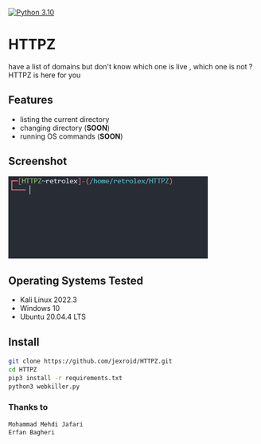 [![Python 3.10](https://img.shields.io/badge/Python-3.10-yellow.svg)](http://www.python.org/download/) 

# HTTPZ
have a list of domains but don't know which one is live , which one is not ? HTTPZ is here for you

## Features
- listing the current directory
- changing directory (**SOON**)
- running OS commands (**SOON**)

## Screenshot
![httpz](httpz.PNG)

## Operating Systems Tested
- Kali Linux 2022.3
- Windows 10
- Ubuntu 20.04.4 LTS

## Install
```bash
git clone https://github.com/jexroid/HTTPZ.git
cd HTTPZ
pip3 install -r requirements.txt
python3 webkiller.py 
```

### Thanks to
    Mohammad Mehdi Jafari
    Erfan Bagheri

